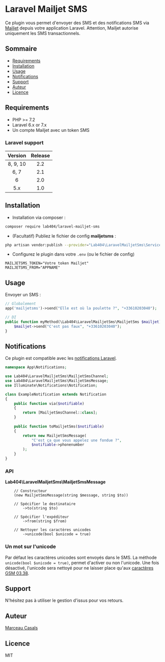 # Laravel Mailjet SMS

Ce plugin vous permet d'envoyer des SMS et des notifications SMS via [Mailjet](https://www.mailjet.com/sms/) depuis votre application Laravel. 
Attention, Mailjet autorise uniquement les SMS transactionnels.

## Sommaire

- [Requirements](#requirements)
- [Installation](#installation)
- [Usage](#usage)
- [Notifications](#notifications)
- [Support](#support)
- [Auteur](#auteur)
- [Licence](#licence)

## Requirements

- PHP >= 7.2
- Laravel 6.x or 7.x
- Un compte Mailjet avec un token SMS

### Laravel support

| Version  | Release |
|:--------:|:-------:|
| 8, 9, 10 |   2.2   |
|   6, 7   |   2.1   |
|    6     |   2.0   |
|   5.x    |   1.0   |

## Installation

- Installation via composer :  
```bash
composer require lab404/laravel-mailjet-sms
```

- (Facultatif) Publiez le fichier de config **mailjetsms** :  
```bash
php artisan vendor:publish --provider="Lab404\LaravelMailjetSms\ServiceProvider"
```

- Configurez le plugin dans votre `.env` (ou le fichier de config)
```
MAILJETSMS_TOKEN="Votre token Mailjet"
MAILJETSMS_FROM="APPNAME"
```

## Usage

Envoyer un SMS :
```php
// Globalement
app('mailjetsms')->send("Elle est où la poulette ?", "+33610203040");

// DI
public function myMethod(\Lab404\LaravelMailjetSms\MailjetSms $mailjet) {
    $mailjet->send("C'est pas faux", "+33610203040");  
}
```

## Notifications

Ce plugin est compatible avec les [notifications Laravel](https://laravel.com/docs/9.x/notifications).

```php
namespace App\Notifications;

use Lab404\LaravelMailjetSms\MailjetSmsChannel;
use Lab404\LaravelMailjetSms\MailjetSmsMessage;
use Illuminate\Notifications\Notification;

class ExampleNotification extends Notification
{
    public function via($notifiable)
    {
        return [MailjetSmsChannel::class];
    }
    
    public function toMailjetSms($notifiable)
    {
    	return new MailjetSmsMessage(
    	    "C'est ça que vous appelez une fondue ?", 
    	    $notifiable->phonenumber
        );
    }
}
```

### API

**Lab404\LaravelMailjetSms\MailjetSmsMessage**

```
    // Constructeur
    (new MailjetSmsMessage(string $message, string $to))
    
    // Spécifier le destinataire
        ->to(string $to)
        
    // Spécifier l'expéditeur
        ->from(string $from)
        
    // Nettoyer les caractères unicodes
        ->unicode(bool $unicode = true)
```

### Un mot sur l'unicode

Par défaut les caractères unicodes sont envoyés dans le SMS. La méthode `unicode(bool $unicode = true)`, permet d'activer ou non l'unicode.
Une fois désactivé, l'unicode sera nettoyé pour ne laisser place qu'aux [caractères GSM 03.38](https://www.etsi.org/deliver/etsi_gts/03/0338/05.00.00_60/gsmts_0338v050000p.pdf).

## Support

N'hésitez pas à utiliser le gestion d'issus pour vos retours.

## Auteur

[Marceau Casals](https://marceau.casals.fr)

## Licence

MIT
